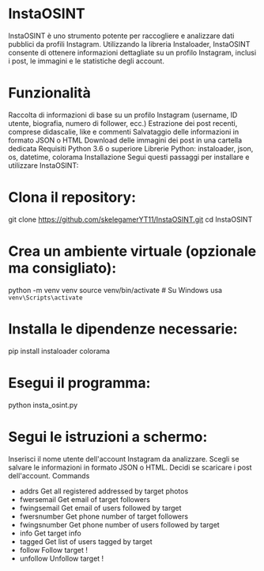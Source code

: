 # InstaOSINT
InstaOSINT è uno strumento potente per raccogliere e analizzare dati pubblici da profili Instagram. Utilizzando la libreria Instaloader, InstaOSINT consente di ottenere informazioni dettagliate su un profilo Instagram, inclusi i post, le immagini e le statistiche degli account.

# Funzionalità
Raccolta di informazioni di base su un profilo Instagram (username, ID utente, biografia, numero di follower, ecc.)
Estrazione dei post recenti, comprese didascalie, like e commenti
Salvataggio delle informazioni in formato JSON o HTML
Download delle immagini dei post in una cartella dedicata
Requisiti
Python 3.6 o superiore
Librerie Python: instaloader, json, os, datetime, colorama
Installazione
Segui questi passaggi per installare e utilizzare InstaOSINT:

# Clona il repository:

git clone https://github.com/skelegamerYT11/InstaOSINT.git
cd InstaOSINT
# Crea un ambiente virtuale (opzionale ma consigliato):

python -m venv venv
source venv/bin/activate  # Su Windows usa `venv\Scripts\activate`
# Installa le dipendenze necessarie:

pip install instaloader colorama

# Esegui il programma:

python insta_osint.py
# Segui le istruzioni a schermo:

Inserisci il nome utente dell'account Instagram da analizzare.
Scegli se salvare le informazioni in formato JSON o HTML.
Decidi se scaricare i post dell'account.
Commands
- addrs           Get all registered addressed by target photos
- fwersemail      Get email of target followers
- fwingsemail     Get email of users followed by target
- fwersnumber     Get phone number of target followers
- fwingsnumber    Get phone number of users followed by target
- info            Get target info
- tagged          Get list of users tagged by target
- follow          Follow target !
- unfollow        Unfollow target !
